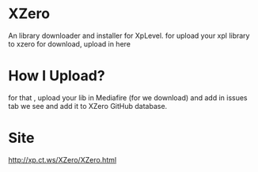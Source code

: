 # XZero
An library downloader and installer for XpLevel.
for upload your xpl library to xzero for download, upload in here
# How I Upload?
for that , upload your lib in Mediafire (for we download) and add in issues tab  we see and add it to XZero GitHub database.
# Site
<a href="http://xp.ct.ws/XZero/XZero.html">http://xp.ct.ws/XZero/XZero.html</a>

